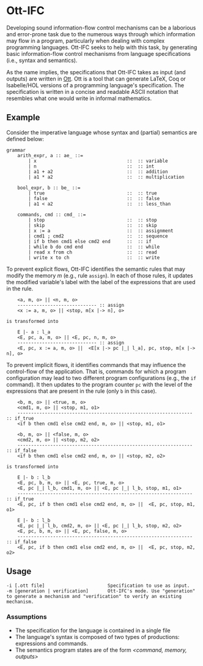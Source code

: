 # Ott-IFC
Developing sound information-flow control mechanisms can be a laborious and error-prone task due to the numerous ways through which information may flow in a program, particularly when dealing with complex programming languages. Ott-IFC seeks to help with this task, by generating basic information-flow control mechanisms from language specifications (i.e., syntax and semantics).

As the name implies, the specifications that Ott-IFC takes as input (and outputs) are written in [Ott](https://github.com/ott-lang/ott). Ott is a tool that can generate LaTeX, Coq or Isabelle/HOL versions of a programming language's specification. The specification is written in a concise and readable ASCII notation that resembles what one would write in informal mathematics.

## Example
Consider the imperative language whose syntax and (partial) semantics are defined below:
```
grammar
    arith_expr, a :: ae_ ::=
        | x                                 ::  :: variable
        | n                                 ::  :: int
        | a1 + a2                           ::  :: addition
        | a1 * a2                           ::  :: multiplication
    
    bool_expr, b :: be_ ::=
        | true                              ::  :: true
        | false                             ::  :: false
        | a1 < a2                           ::  :: less_than
    
    commands, cmd :: cmd_ ::=
        | stop                              ::  :: stop
        | skip                              ::  :: skip
        | x := a                            ::  :: assignment
        | cmd1 ; cmd2                       ::  :: sequence
        | if b then cmd1 else cmd2 end      ::  :: if
        | while b do cmd end                ::  :: while
        | read x from ch                    ::  :: read
        | write x to ch                     ::  :: write
```

To prevent explicit flows, Ott-IFC identifies the semantic rules that may modify the memory *m* (e.g., rule `assign`). In each of those rules, it updates the modified variable's label with the label of the expressions that are used in the rule.
```
    <a, m, o> || <n, m, o>
    ----------------------------- :: assign
    <x := a, m, o> || <stop, m[x |-> n], o>

is transformed into

    E |- a : l_a
    <E, pc, a, m, o> || <E, pc, n, m, o>
    ----------------------------- :: assign
    <E, pc, x := a, m, o> ||  <E[x |-> pc |_| l_a], pc, stop, m[x |-> n], o>
```


To prevent implicit flows, it identifies commands that may influence the control-flow of the application. That is, commands for which a program configuration may lead to two different program configurations (e.g., the `if` command). It then updates to the program counter `pc` with the level of the expressions that are present in the rule (only `b` in this case).

```
    <b, m, o> || <true, m, o>
    <cmd1, m, o> || <stop, m1, o1>
    ---------------------------------------------------------------- :: if_true
    <if b then cmd1 else cmd2 end, m, o> || <stop, m1, o1>
    
    <b, m, o> || <false, m, o>
    <cmd2, m, o> || <stop, m2, o2>
    ---------------------------------------------------------------- :: if_false
    <if b then cmd1 else cmd2 end, m, o> || <stop, m2, o2>
    
is transformed into

    E |- b : l_b
    <E, pc, b, m, o> || <E, pc, true, m, o>
    <E, pc |_| l_b, cmd1, m, o> || <E, pc |_| l_b, stop, m1, o1>
    ---------------------------------------------------------------- :: if_true
    <E, pc, if b then cmd1 else cmd2 end, m, o> ||  <E, pc, stop, m1, o1>
    
    E |- b : l_b
    <E, pc |_| l_b, cmd2, m, o> || <E, pc |_| l_b, stop, m2, o2>
    <E, pc, b, m, o> || <E, pc, false, m, o>
    ---------------------------------------------------------------- :: if_false
    <E, pc, if b then cmd1 else cmd2 end, m, o> ||  <E, pc, stop, m2, o2>
```


## Usage
```
-i [.ott file]                       Specification to use as input.
-m [generation | verification]       Ott-IFC's mode. Use "generation" to generate a mechanism and "verification" to verify an existing mechanism.
```

### Assumptions
 - The specification for the language is contained in a single file
 - The language's syntax is composed of two types of productions: expressions and commands.
 - The semantics program states are of the form *<command, memory, outputs>*